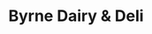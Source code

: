 ---
title: "Byrne Dairy & Deli"
url: /liverpool/byrne-dairy-and-deli-buckley-road/
shop: convenience
---